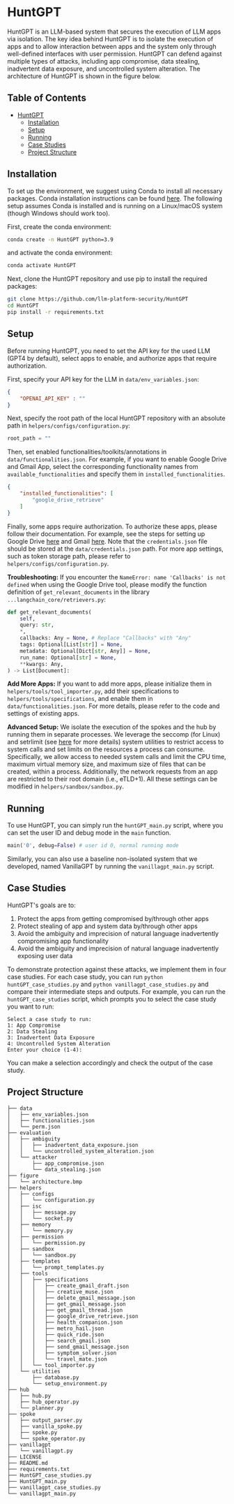 # HuntGPT

HuntGPT is an LLM-based system that secures the execution of LLM apps via isolation. The key idea behind HuntGPT is to isolate the execution of apps and to allow interaction between apps and the system only through well-defined interfaces with user permission. HuntGPT can defend against multiple types of attacks, including app compromise, data stealing, inadvertent data exposure, and uncontrolled system alteration. The architecture of HuntGPT is shown in the figure below. 



## Table of Contents
- [HuntGPT](#HuntGPT)
  - [Installation](#installation)
  - [Setup](#setup)
  - [Running](#Running)
  - [Case Studies](#case-studies)
  - [Project Structure](#project-structure)


## Installation
To set up the environment, we suggest using Conda to install all necessary packages. Conda installation instructions can be found [here](https://docs.anaconda.com/free/miniconda/miniconda-install/). The following setup assumes Conda is installed and is running on a Linux/macOS system (though Windows should work too).

First, create the conda environment: 

```sh
conda create -n HuntGPT python=3.9
```

and activate the conda environment:

```sh
conda activate HuntGPT
```

Next, clone the HuntGPT repository and use pip to install the required packages:

```sh
git clone https://github.com/llm-platform-security/HuntGPT
cd HuntGPT
pip install -r requirements.txt
```

## Setup
Before running HuntGPT, you need to set the API key for the used LLM (GPT4 by default), select apps to enable, and authorize apps that require authorization. 

First, specify your API key for the LLM in `data/env_variables.json`:

```json
{
    "OPENAI_API_KEY" : ""
}
```
Next, specify the root path of the local HuntGPT repository with an absolute path in `helpers/configs/configuration.py`:

```python
root_path = ""
```

Then, set enabled functionalities/toolkits/annotations in `data/functionalities.json`. For example, if you want to enable Google Drive and Gmail App, select the corresponding functionality names from `available_functionalities` and specify them in `installed_functionalities`.

```json
{
    "installed_functionalities": [
        "google_drive_retrieve"
    ]
}
```

Finally, some apps require authorization. To authorize these apps, please follow their documentation. For example, see the steps for setting up Google Drive [here](https://python.langchain.com/docs/integrations/retrievers/google_drive) and Gmail [here](https://python.langchain.com/docs/integrations/toolkits/gmail). Note that the `credentials.json` file should be stored at the `data/credentials.json` path. For more app settings, such as token storage path, please refer to `helpers/configs/configuration.py`.

**Troubleshooting:** If you encounter the `NameError: name 'Callbacks' is not defined` when using the Google Drive tool, please modify the function definition of `get_relevant_documents` in the library `...langchain_core/retrievers.py`:
```python
def get_relevant_documents(
    self,
    query: str,
    *,
    callbacks: Any = None, # Replace "Callbacks" with "Any"
    tags: Optional[List[str]] = None,
    metadata: Optional[Dict[str, Any]] = None,
    run_name: Optional[str] = None,
    **kwargs: Any,
) -> List[Document]:
```

**Add More Apps:** If you want to add more apps, please initialize them in `helpers/tools/tool_importer.py`, add their specifications to `helpers/tools/specifications`, and enable them in `data/functionalities.json`. For more details, please refer to the code and settings of existing apps.

**Advanced Setup:** We isolate the execution of the spokes and the hub by running them in separate processes. We leverage the seccomp (for Linux) and setrlimit (see [here](https://healeycodes.com/running-untrusted-python-code) for more details) system utilities to restrict access to system calls and set limits on the resources a process can consume. Specifically, we allow access to needed system calls and limit the CPU time, maximum virtual memory size, and maximum size of files that can be created, within a process. Additionally, the network requests from an app are restricted to their root domain (i.e., eTLD+1). All these settings can be modified in `helpers/sandbox/sandbox.py`.

## Running
To use HuntGPT, you can simply run the `huntGPT_main.py` script, where you can set the user ID and debug mode in the `main` function.

```python
main('0', debug=False) # user id 0, normal running mode
```

Similarly, you can also use a baseline non-isolated system that we developed, named VanillaGPT by running the `vanillagpt_main.py` script.

## Case Studies
HuntGPT's goals are to: 
1. Protect the apps from getting compromised by/through other apps 
2. Protect stealing of app and system data by/through other apps
3. Avoid the ambiguity and imprecision of natural language inadvertently compromising app functionality
4. Avoid the ambiguity and imprecision of natural language inadvertently exposing user data

To demonstrate protection against these attacks, we implement them in four case studies. For each case study, you can run `python huntGPT_case_studies.py` and `python vanillagpt_case_studies.py` and compare their intermediate steps and outputs. For example, you can run the `huntGPT_case_studies` script, which prompts you to select the case study you want to run:

```plaintext
Select a case study to run:
1: App Compromise
2: Data Stealing
3: Inadvertent Data Exposure
4: Uncontrolled System Alteration
Enter your choice (1-4):
```  
You can make a selection accordingly and check the output of the case study.


## Project Structure
```
├── data
│   ├── env_variables.json
│   ├── functionalities.json
│   └── perm.json
├── evaluation
│   ├── ambiguity
│   │   ├── inadvertent_data_exposure.json
│   │   └── uncontrolled_system_alteration.json
│   └── attacker
│       ├── app_compromise.json
│       └── data_stealing.json
├── figure
│   └── architecture.bmp
├── helpers
│   ├── configs
│   │   └── configuration.py
│   ├── isc
│   │   ├── message.py
│   │   └── socket.py
│   ├── memory
│   │   └── memory.py
│   ├── permission
│   │   └── permission.py
│   ├── sandbox
│   │   └── sandbox.py
│   ├── templates
│   │   └── prompt_templates.py
│   ├── tools
│   │   ├── specifications
│   │   │   ├── create_gmail_draft.json
│   │   │   ├── creative_muse.json
│   │   │   ├── delete_gmail_message.json
│   │   │   ├── get_gmail_message.json
│   │   │   ├── get_gmail_thread.json
│   │   │   ├── google_drive_retrieve.json
│   │   │   ├── health_companion.json
│   │   │   ├── metro_hail.json
│   │   │   ├── quick_ride.json
│   │   │   ├── search_gmail.json
│   │   │   ├── send_gmail_message.json
│   │   │   ├── symptom_solver.json
│   │   │   └── travel_mate.json
│   │   └── tool_importer.py
│   └── utilities
│       ├── database.py
│       └── setup_environment.py
├── hub
│   ├── hub.py
│   ├── hub_operator.py
│   └── planner.py
├── spoke
│   ├── output_parser.py
│   ├── vanilla_spoke.py
│   ├── spoke.py
│   └── spoke_operator.py
├── vanillagpt
│   └── vanillagpt.py
├── LICENSE
├── README.md
├── requirements.txt
├── HuntGPT_case_studies.py
├── HuntGPT_main.py
├── vanillagpt_case_studies.py
└── vanillagpt_main.py
```
